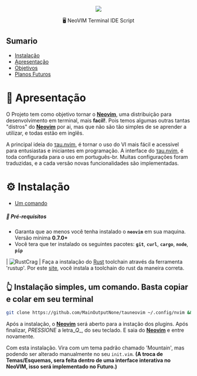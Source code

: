 [//]: # (<p align="center"> <img src="https://user-images.githubusercontent.com/107779952/175798381-7dd2e8e9-4bb6-4eef-96e3-248e4d43743a.png"/></p>)
<p align="center"> <img src="https://user-images.githubusercontent.com/107779952/175799142-237b87c4-230b-4c9d-93ea-d098e54b6a85.png"/></p>

<p align="center"> 🖥 NeoVIM Terminal IDE Script </p>

## Sumario
- [Instalação](#Instalação)
- [Apresentação](#Apresentação)
- [Objetivos](#Obj)
- [Planos Futuros](#future)

# 👔 <a id="Apresentação"></a>Apresentação

O Projeto tem como objetivo tornar o **[Neovim](https://neovim.io)**, uma distribuição para desenvolvimento em terminal, mais **facil!**. Pois temos algumas outras tantas "distros" do **[Neovim](https://neovim.io)** por ai, mas que não são tão simples de se aprender a utilizar, e todas estão em inglês.

A principal ideia do [τau.nvim](https://github.com/MainOutputNone/tauneovim), é tornar o uso do VI mais fácil e acessivel para entusiastas e iniciantes em programação. A interface do [τau.nvim](https://github.com/MainOutputNone/tauneovim), é toda configurada para o uso em português-br. Muitas configurações foram traduzidas, e a cada versão novas funcionalidades são implementadas.

# ⚙️ <a id="Instalação"></a>Instalação
- [Um comando](#umComando)
##### 🚨 Pré-requisitos

-  Garanta que ao menos você tenha instalado o **`neovim`** em sua maquina. Versão mínima **0.7.0+**
- Você tera que ter instalado os seguintes pacotes: **`git`**, **`curl`**, **`cargo`**, **`node`**, **`pip`**

| ![RustCrag](https://user-images.githubusercontent.com/107779952/175800003-f8ae3831-1802-4648-b2d3-815925ff8ec7.png) | Faça a instalação do [Rust](https://www.rust-lang.org/) toolchain através da ferramenta 'rustup'. Por este [site](https://rustup.rs), você instala a toolchain do rust da maneira correta. 

## 👆 <a id="umComando"></a>Instalação simples, um comando. Basta copiar e colar em seu terminal

```bash
git clone https://github.com/MainOutputNone/tauneovim ~/.config/nvim && nvim +PlugInstall
```
Após a instalação, o **[Neovim](https://neovim.io)** será aberto para a instação dos plugins. Após finalizar, _*PRESSIONE*_ a letra_*Q*_, do seu teclado. E saia do **[Neovim](https://neovim.io)** e entre novamente. 

Com esta instalação. Vira com um tema padrão chamado 'Mountain', mas podendo ser alterado manualmente no seu `init.vim`. **(A troca de Temas/Esquemas, sera feita dentro de uma interface interativa no NeoVIM, isso será implementado no Futuro.)**
